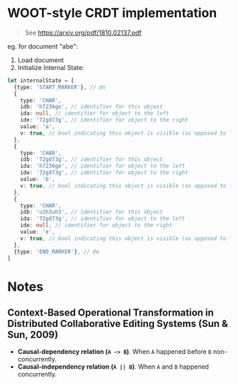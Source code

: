 # WOOT-style CRDT implementation

> See https://arxiv.org/pdf/1810.02137.pdf

eg. for document "abe":

1. Load document
2. Initialize Internal State:

```ts
let internalState = [
  {type: 'START_MARKER'}, // @s
  {
    type: 'CHAR',
    idb: 'h7236ge', // identifier for this object
    ida: null, // identifier for object to the left
    ide: '72gd73g', // identifier for object to the right
    value: 'a',
    v: true, // bool indicating this object is visible (as opposed to "iv" -- invisible)
  },
  {
    type: 'CHAR',
    idb: '72gd73g', // identifier for this object
    ida: 'h7236ge', // identifier for object to the left
    ide: '72gd73g', // identifier for object to the right
    value: 'b',
    v: true, // bool indicating this object is visible (as opposed to "iv" -- invisible)
  },
  {
    type: 'CHAR',
    idb: 'u3h3uh3', // identifier for this object
    ida: '72gd73g', // identifier for object to the left
    ide: null, // identifier for object to the right
    value: 'e',
    v: true, // bool indicating this object is visible (as opposed to "iv" -- invisible)
  },
  {type: 'END_MARKER'}, // @e
]
```

# Notes

## Context-Based Operational Transformation in Distributed Collaborative Editing Systems (Sun & Sun, 2009)

- **Causal-dependency relation (`A -> B`)**. When `A` happened before `B` non-concurrently.
- **Causal-independency relation (`A || B`)**. When `A` and `B` happened concurrently.
